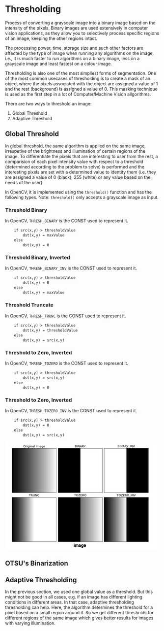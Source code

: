# Thresholding

Process of converting a grayscale image into a binary image based on the intensity of the pixels. Binary images are used extensively in computer vision applications, as they allow you to selectively process specific regions of an image, keeping the other regions intact. 

The processing power, time, storage size and such other factors are affected by the type of image when running any algorithms on the image, i.e., it is much faster to run algorithms on a binary image, less on a grayscale image and least fastest on a colour image. 

Thresholding is also one of the most simpliest forms of segmentation. One of the most common usecases of thresholding is to create a mask of an object where the pixels associated with the object are assigned a value of 1 and the rest (background) is assigned a value of 0. This masking technique is used as the first step in a lot of Computer/Machine Vision allgorithms.  

There are two ways to threshold an image:
1. Global Threshold
1. Adaptive Threshold

## Global Threshold

In global threshold, the same algorithm is applied on the same image, irrespetive of the brightness and illumination of certain regions of the image. To differentiate the pixels that are interesting to user from the rest, a comparision of each pixel intensity value with respect to a threshold (determined according to the problem to solve) is performed and the interesting pixels are set with a determined value to identity them (i.e. they are assigned a value of 0 (black), 255 (white) or any value based on the needs of the user).

In OpenCV, it is implemented using the `threshold()` function and has the following types.
Note: `threshold()` only accepts a grayscale image as input. 

### Threshold Binary 
In OpenCV, `THRESH_BINARY` is the CONST used to represent it. 
```
    if src(x,y) > thresholdValue
        dst(x,y) = maxValue
    else
        dst(x,y) = 0
```
### Threshold Binary, Inverted
In OpenCV, `THRESH_BINARY_INV` is the CONST used to represent it. 
```
    if src(x,y) > thresholdValue
        dst(x,y) = 0
    else
        dst(x,y) = maxValue
```
### Threshold Truncate
In OpenCV, `THRESH_TRUNC` is the CONST used to represent it. 
```
    if src(x,y) > thresholdValue
        dst(x,y) = thresholdValue
    else
        dst(x,y) = src(x,y)
```
### Threshold to Zero, Inverted
In OpenCV, `THRESH_TOZERO` is the CONST used to represent it. 
```
    if src(x,y) > thresholdValue
        dst(x,y) = src(x,y)
    else
        dst(x,y) = 0
```
### Threshold to Zero, Inverted
In OpenCV, `THRESH_TOZERO_INV` is the CONST used to represent it. 
```
    if src(x,y) > thresholdValue
        dst(x,y) = 0
    else
        dst(x,y) = src(x,y)
```

![Visual explanation of global threshold](thresholding_global.png)

## OTSU's Binarization

## Adaptive Thresholding
In the previous section, we used one global value as a threshold. But this might not be good in all cases, e.g. if an image has different lighting conditions in different areas. In that case, adaptive thresholding thresholding can help. Here, the algorithm determines the threshold for a pixel based on a small region around it. So we get different thresholds for different regions of the same image which gives better results for images with varying illumination.